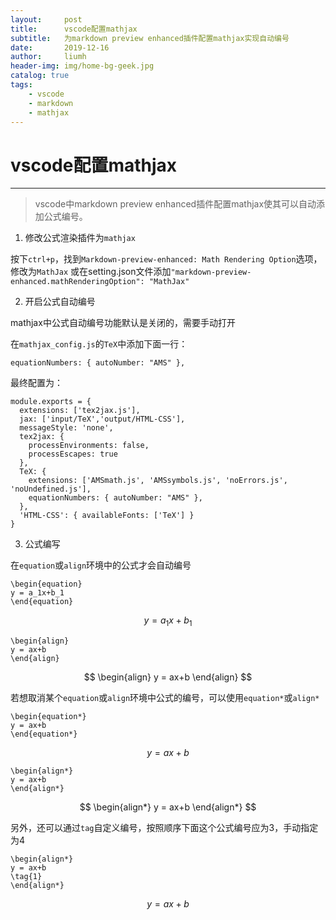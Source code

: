 ```yaml
---
layout:     post
title:      vscode配置mathjax
subtitle:   为markdown preview enhanced插件配置mathjax实现自动编号
date:       2019-12-16
author:     liumh
header-img: img/home-bg-geek.jpg
catalog: true
tags:
    - vscode
    - markdown
    - mathjax
---
```


#  vscode配置mathjax

---

> vscode中markdown preview enhanced插件配置mathjax使其可以自动添加公式编号。

1. 修改公式渲染插件为`mathjax`

按下`ctrl+p`，找到`Markdown-preview-enhanced: Math Rendering Option`选项，修改为`MathJax`
或在setting.json文件添加`"markdown-preview-enhanced.mathRenderingOption": "MathJax"`

2. 开启公式自动编号

mathjax中公式自动编号功能默认是关闭的，需要手动打开

在`mathjax_config.js`的`TeX`中添加下面一行：
```json{.line-numbers}
equationNumbers: { autoNumber: "AMS" },
```

最终配置为：
```js{.line-numbers}
module.exports = {
  extensions: ['tex2jax.js'],
  jax: ['input/TeX','output/HTML-CSS'],
  messageStyle: 'none',
  tex2jax: {
    processEnvironments: false,
    processEscapes: true
  },
  TeX: {
    extensions: ['AMSmath.js', 'AMSsymbols.js', 'noErrors.js', 'noUndefined.js'],
    equationNumbers: { autoNumber: "AMS" },
  },
  'HTML-CSS': { availableFonts: ['TeX'] }
}
```

3. 公式编写

在`equation`或`align`环境中的公式才会自动编号
```TeX{.line-numbers}
\begin{equation}
y = a_1x+b_1
\end{equation}
```
$$
\begin{equation}
y = a_1x+b_1
\end{equation}
$$

```TeX{.line-numbers}
\begin{align}
y = ax+b
\end{align}
```
$$
\begin{align}
y = ax+b
\end{align}
$$

若想取消某个`equation`或`align`环境中公式的编号，可以使用`equation*`或`align*`

```TeX{.line-numbers}
\begin{equation*}
y = ax+b
\end{equation*}
```
$$
\begin{equation*}
y = ax+b
\end{equation*}
$$

```TeX{.line-numbers}
\begin{align*}
y = ax+b
\end{align*}
```
$$
\begin{align*}
y = ax+b
\end{align*}
$$

另外，还可以通过`tag`自定义编号，按照顺序下面这个公式编号应为3，手动指定为4

```TeX{.line-numbers}
\begin{align*}
y = ax+b
\tag{1}
\end{align*}
```

$$
\begin{equation*}
y = ax+b
\tag{4}
\end{equation*}
$$